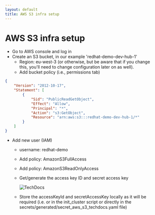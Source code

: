 ```yaml
---
layout: default
title: AWS S3 infra setup
---
```


# AWS S3 infra setup

* Go to AWS console and log in
* Create an S3 bucket, in our example 'redhat-demo-dev-hub-1'
    * Region: eu-west-3 (or otherwise, but be aware that if you change this, you'll need to change configuration later on as well).
    * Add bucket policy (i.e., permissions tab)
```json
{
	"Version": "2012-10-17",
	"Statement": [
		{
			"Sid": "PublicReadGetObject",
			"Effect": "Allow",
			"Principal": "*",
			"Action": "s3:GetObject",
			"Resource": "arn:aws:s3:::redhat-demo-dev-hub-1/*"
		}
	]
}
```
* Add new user (IAM)
    * username: redhat-demo
    * Add policy: AmazonS3FullAccess
    * Add policy: AmazonS3ReadOnlyAccess
    * Get/generate the access key ID and secret access key

      ![TechDocs]({{site.url}}/assets/images/techdocs/aws_s3_techdocs_user.png)

    * Store the accessKeyId and secretAccessKey locally as it will be required (i.e. or in the init_cluster script
      or directly in the secrets/generated/secret_aws_s3_techdocs.yaml file)